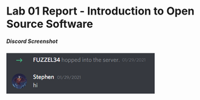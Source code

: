 # Lab 01 Report - Introduction to Open Source Software

##### Discord Screenshot
<img src="discord.PNG" alt="discord"/><br />

